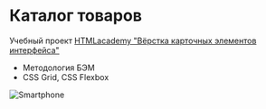 # Каталог товаров

Учебный проект [HTMLacademy "Вёрстка карточных элементов интерфейса"](https://htmlacademy.ru/skills/card-layout/payment)

- Методология БЭМ
- CSS Grid, CSS Flexbox

![Smartphone](https://github.com/Bondvik/catalog-smartphone/blob/main/pic/smartphone.gif)